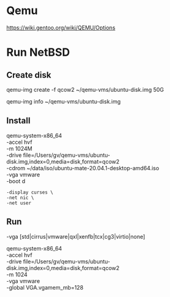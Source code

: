 # Qemu

https://wiki.gentoo.org/wiki/QEMU/Options

# Run NetBSD

## Create disk
qemu-img create -f qcow2 ~/qemu-vms/ubuntu-disk.img 50G

qemu-img info ~/qemu-vms/ubuntu-disk.img

## Install
qemu-system-x86_64 \
    -accel hvf \
    -m 1024M \
    -drive file=/Users/gv/qemu-vms/ubuntu-disk.img,index=0,media=disk,format=qcow2 \
    -cdrom ~/data/iso/ubuntu-mate-20.04.1-desktop-amd64.iso \
    -vga vmware \
    -boot d

    -display curses \
    -net nic \
    -net user

## Run

-vga [std|cirrus|vmware|qxl|xenfb|tcx|cg3|virtio|none]

qemu-system-x86_64 \
    -accel hvf \
    -drive file=/Users/gv/qemu-vms/ubuntu-disk.img,index=0,media=disk,format=qcow2 \
    -m 1024 \
    -vga vmware \
    -global VGA.vgamem_mb=128
